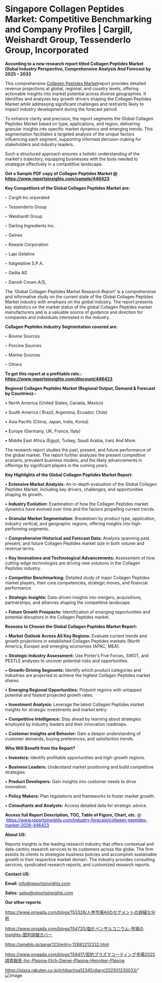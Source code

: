 # Singapore Collagen Peptides Market: Competitive Benchmarking and Company Profiles | Cargill, Weishardt Group, Tessenderlo Group, Incorporated

<strong>According to a new research report titled Collagen Peptides Market Global Industry Perspective, Comprehensive Analysis And Forecast by 2025 – 2033</strong>

This comprehensive <a href=https://www.reportsinsights.com/sample/446423>Collagen Peptides Market</a>report provides detailed revenue projections at global, regional, and country levels, offering actionable insights into market potential across diverse geographies. It identifies and analyzes key growth drivers shaping the Collagen Peptides Market while addressing significant challenges and restraints likely to impact industry development during the forecast period.

To enhance clarity and precision, the report segments the Global Collagen Peptides Market based on type, applications, and region, delivering granular insights into specific market dynamics and emerging trends. This segmentation facilitates a targeted analysis of the unique factors influencing each segment, supporting informed decision-making for stakeholders and industry leaders.

Such a structured approach ensures a holistic understanding of the market's trajectory, equipping businesses with the tools needed to strategize effectively in a competitive landscape.

<strong>Get a Sample PDF copy of Collagen Peptides Market </strong><strong>@<a href=https://www.reportsinsights.com/sample/446423 style=color:#0000ff;> https://www.reportsinsights.com/sample/446423</a></strong></font>

<strong>Key Competitors of the Global Collagen Peptides Market are:</strong>

‣ Cargill Inc.orporated

‣ Tessenderlo Group

‣ Weishardt Group

‣ Darling Ingredients Inc.

‣ Gelnex

‣ Kewpie Corporation

‣ Lapi Gelatine

‣ Italgelatine S.P.A.

‣ Gelita AG

‣ Danish Crown A/S,

The ‘Global Collagen Peptides Market Research Report’ is a comprehensive and informative study on the current state of the Global Collagen Peptides Market industry with emphasis on the global industry. The report presents key statistics on the market status of the global Collagen Peptides market manufacturers and is a valuable source of guidance and direction for companies and individuals interested in the industry.

<strong>Collagen Peptides Industry Segmentation covered are:</strong>

‣ Bovine Sources

‣ Porcine Sources

‣ Marine Sources

‣ Others

<strong>To get this report at a profitable rate.: <a href=https://www.reportsinsights.com/discount/446423 style=color:#0000ff;>https://www.reportsinsights.com/discount/446423</a></strong></font>

<strong>Regional Collagen Peptides Market (Regional Output, Demand &amp; Forecast by Countries):-</strong>

• North America (United States, Canada, Mexico)

• South America ( Brazil, Argentina, Ecuador, Chile)

• Asia Pacific (China, Japan, India, Korea)

• Europe (Germany, UK, France, Italy)

• Middle East Africa (Egypt, Turkey, Saudi Arabia, Iran) And More.

The research report studies the past, present, and future performance of the global market. The report further analyzes the present competitive scenario, prevalent business models, and the likely advancements in offerings by significant players in the coming years.

<strong>Key Highlights of the Global Collagen Peptides Market Report:</strong>

• <strong>Extensive Market Analysis:</strong> An in-depth evaluation of the Global Collagen Peptides Market, including key drivers, challenges, and opportunities shaping its growth.

• <strong>Industry Evolution:</strong> Examination of how the Collagen Peptides market dynamics have evolved over time and the factors propelling current trends.

• <strong>Granular Market Segmentation:</strong> Breakdown by product type, application, industry vertical, and geographic regions, offering insights into high-performing segments.

• <strong>Comprehensive Historical and Forecast Data:</strong> Analysis spanning past, present, and future Collagen Peptides market size in both volume and revenue terms.

• <strong>Key Innovations and Technological Advancements:</strong> Assessment of how cutting-edge technologies are driving new solutions in the Collagen Peptides industry.

• <strong>Competitor Benchmarking:</strong> Detailed study of major Collagen Peptides market players, their core competencies, strategic moves, and financial performance.

• <strong>Strategic Insights:</strong> Data-driven insights into mergers, acquisitions, partnerships, and alliances shaping the competitive landscape.

• <strong>Future Growth Prospects:</strong> Identification of emerging opportunities and potential disruptors in the Collagen Peptides market.

<strong>Reasons to Choose the Global Collagen Peptides Market Report:</strong>

• <strong>Market Outlook Across All Key Regions:</strong> Evaluate current trends and growth projections in established Collagen Peptides markets (North America, Europe) and emerging economies (APAC, MEA).

• <strong>Strategic Industry Assessment:</strong> Use Porter’s Five Forces, SWOT, and PESTLE analyses to uncover potential risks and opportunities.

• <strong>Growth-Driving Segments:</strong> Identify which product categories and industries are projected to achieve the highest Collagen Peptides market shares.

• <strong>Emerging Regional Opportunities:</strong> Pinpoint regions with untapped potential and fastest projected growth rates.

• <strong>Investment Analysis:</strong> Leverage the latest Collagen Peptides market insights for strategic investments and market entry.

• <strong>Competitive Intelligence:</strong> Stay ahead by learning about strategies employed by industry leaders and their innovation roadmaps.

• <strong>Customer Insights and Behavior:</strong> Gain a deeper understanding of customer demands, buying preferences, and satisfaction trends.

<strong>Who Will Benefit from the Report?</strong>

• <strong>Investors:</strong> Identify profitable opportunities and high-growth regions.

• <strong>Business Leaders:</strong> Understand market positioning and build competitive strategies.

• <strong>Product Developers:</strong> Gain insights into customer needs to drive innovation.

• <strong>Policy Makers:</strong> Plan regulations and frameworks to foster market growth.

• <strong>Consultants and Analysts:</strong> Access detailed data for strategic advice.
</ul>
<strong>Access full Report Description, TOC, Table of Figure, Chart, etc. </strong>@  <a href=https://www.reportsinsights.com/industry-forecast/collagen-peptides-market-2026-446423 style=color:#0000ff;>https://www.reportsinsights.com/industry-forecast/collagen-peptides-market-2026-446423</a></font>

<strong><strong>About US</strong>:</strong>

Reports Insights is the leading research industry that offers contextual and data-centric research services to its customers across the globe. The firm assists its clients to strategize business policies and accomplish sustainable growth in their respective market domain. The industry provides consulting services, syndicated research reports, and customized research reports.

<strong>Contact US:</strong>

<p class=""""><b>Email:</b> <a href=mailto:info@reportsinsights.com>info@reportsinsights.com</a></p>
<p class=""""><b>Sales:</b> <a href=mailto:sales@reportsinsights.com>sales@reportsinsights.com</a></p>

<strong>Our other reports</strong>

<a href=https://www.omaada.com/blogs/153328/人参市場Allのセグメントの詳細な分析>https://www.omaada.com/blogs/153328/人参市場Allのセグメントの詳細な分析</a>

<a href=https://www.omaada.com/blogs/154720/塩化ベンザルコニウム-市場のInsights-国別詳細カバー>https://www.omaada.com/blogs/154720/塩化ベンザルコニウム-市場のInsights-国別詳細カバー</a>

<a href=https://ameblo.jp/aanar123/entry-12883212332.html>https://ameblo.jp/aanar123/entry-12883212332.html</a>

<a href=https://www.omaada.com/blogs/159417/契約プラズマコーティング市場2025調査報告-Inc-Plasma-Etch-Diener-Plasma-Henniker-Plasma>https://www.omaada.com/blogs/159417/契約プラズマコーティング市場2025調査報告-Inc-Plasma-Etch-Diener-Plasma-Henniker-Plasma</a>

<a href=https://plaza.rakuten.co.jp/ichibachsa12345/diary/202501230033/>https://plaza.rakuten.co.jp/ichibachsa12345/diary/202501230033/</a>"
![image](https://github.com/user-attachments/assets/856b2047-b5b9-46f6-9f1f-18dd5aa438d8)
